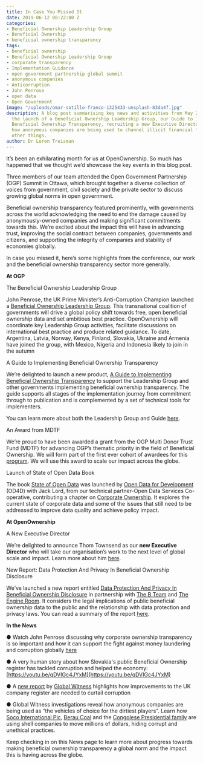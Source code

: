```yaml
---
title: In Case You Missed It
date: 2019-06-12 08:22:00 Z
categories:
- Beneficial Ownership Leadership Group
- Beneficial Ownership
- beneficial ownership transparency
tags:
- beneficial ownership
- Beneficial Ownership Leadership Group
- corporate transparency
- Implementation Guidance
- open government partnership global summit
- anonymous companies
- Anticorruption
- John Penrose
- open data
- Open Government
image: "/uploads/omar-sotillo-franco-1325433-unsplash-83da4f.jpg"
description: A blog post summarising key news and activities from May 2019 including
  the launch of a Beneficial Ownership Leadership Group, our Guide to Implementing
  Beneficial Ownership Transparency, recruiting a new Executive Director and showcasing
  how anonymous companies are being used to channel illicit financial flows, among
  other things.
author: Dr Loren Treisman
---
```


It’s been an exhilarating month for us at OpenOwnership. So much has happened that we thought we’d showcase the key events in this blog post.

Three members of our team attended the Open Government Partnership (OGP) Summit in Ottawa, which brought together a diverse collection of voices from government, civil society and the private sector to discuss growing global norms in open government.

Beneficial ownership transparency featured prominently, with governments across the world acknowledging the need to end the damage caused by anonymously-owned companies and making significant commitments towards this. We’re excited about the impact this will have in advancing trust, improving the social contract between companies, governments and citizens, and supporting the integrity of companies and stability of economies globally.

In case you missed it, here’s some highlights from the conference, our work and the beneficial ownership transparency sector more generally.

**At OGP**

The Beneficial Ownership Leadership Group

John Penrose, the UK Prime Minister’s Anti-Corruption Champion launched a [Beneficial Ownership Leadership Group](https://www.openownership.org/news/new-at-the-ogp-summit-openownership-and-uk-government-launch-a-major-collective-action-platform-and-we-scale-up-our-help-for-implementers/). This transnational coalition of governments will drive a global policy shift towards free, open beneficial ownership data and set ambitious best practice. OpenOwnership will coordinate key Leadership Group activities, facilitate discussions on international best practice and produce related guidance. To date, Argentina, Latvia, Norway, Kenya, Finland, Slovakia, Ukraine and Armenia have joined the group, with Mexico, Nigeria and Indonesia likely to join in the autumn

A Guide to Implementing Beneficial Ownership Transparency

We’re delighted to launch a new product, [A Guide to Implementing Beneficial Ownership Transparency](https://www.openownership.org/guide/) to support the Leadership Group and other governments implementing beneficial ownership transparency. The guide supports all stages of the implementation journey from commitment through to publication and is complemented by a set of technical tools for implementers.

You can learn more about both the Leadership Group and Guide [here](https://www.openownership.org/news/new-at-the-ogp-summit-openownership-and-uk-government-launch-a-major-collective-action-platform-and-we-scale-up-our-help-for-implementers/).

An Award from MDTF

We’re proud to have been awarded a grant from the OGP Multi Donor Trust Fund (MDTF) for advancing OGP’s thematic priority in the field of Beneficial Ownership. We will form part of the first ever cohort of awardees for this [program](https://www.opengovpartnership.org/stories/stronger-open-government-advancing-ogps-thematic-priorities/). We will use this award to scale our impact across the globe.

Launch of State of Open Data Book

The book [State of Open Data](https://www.stateofopendata.od4d.net/) was launched by [Open Data for Development](https://www.od4d.net/) (OD4D) with Jack Lord, from our technical partner-Open Data Services Co-operative, contributing a chapter on [Corporate Ownership](https://www.stateofopendata.od4d.net/chapters/sectors/corporate-ownership.html). It explores the current state of corporate data and some of the issues that still need to be addressed to improve data quality and achieve policy impact.

**At OpenOwnership**

A New Executive Director

We’re delighted to announce Thom Townsend as our **new Executive Director** who will take our organisation’s work to the next level of global scale and impact. Learn more about him [here](https://www.openownership.org/news/new-executive-director/).

New Report: Data Protection And Privacy In Beneficial Ownership Disclosure

We’ve launched a new report entitled [Data Protection And Privacy In Beneficial Ownership Disclosure](https://www.openownership.org/uploads/oo-data-protection-and-privacy-188205.pdf) in partnership with [The B Team](http://www.bteam.org/) and [The Engine Room](https://www.theengineroom.org/). It considers the legal implications of public beneficial ownership data to the public and the relationship with data protection and privacy laws. You can read a summary of the report [here](https://www.openownership.org/uploads/privacy-report-summary.pdf).

**In the News**

● Watch John Penrose discussing why corporate ownership transparency is so important and how it can support the fight against money laundering and corruption globally [here](https://globalnews.ca/video/5340783/no-general-election-before-brexit-achieved-u-k-minister-of-state)

● A very human story about how Slovakia's public Beneficial Ownership register has tackled corruption and helped the economy: [https://youtu.be/qDVIGc4JYxM](https://youtu.be/qDVIGc4JYxM)

● A [new report](https://www.globalwitness.org/en/campaigns/corruption-and-money-laundering/anonymous-company-owners/getting-uks-house-order/) by [Global Witness](https://www.globalwitness.org/en-gb/) highlights how improvements to the UK company register are needed to curtail corruption

● Global Witness investigations reveal how anonymous companies are being used as “the vehicles of choice for the dirtiest players”. Learn how [Soco International Plc](https://www.globalwitness.org/en-gb/campaigns/oil-gas-and-mining/a-dud-deal/), [Berau Coal](https://www.globalwitness.org/en-gb/campaigns/oil-gas-and-mining/sandiaga-uno-and-offshore-dealings-berau-coal/) and the [Congolese Presidential family](https://www.globalwitness.org/en-gb/campaigns/corruption-and-money-laundering/trumps-luxury-condo-a-congolese-state-affair/) are using shell companies to move millions of dollars, hiding corrupt and unethical practices.

Keep checking in on this News page to learn more about progress towards making beneficial ownership transparency a global norm and the impact this is having across the globe.